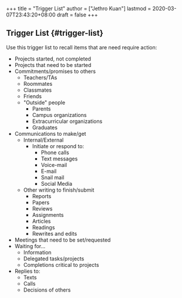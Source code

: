+++
title = "Trigger List"
author = ["Jethro Kuan"]
lastmod = 2020-03-07T23:43:20+08:00
draft = false
+++

## Trigger List {#trigger-list}

Use this trigger list to recall items that are need require action:

-   Projects started, not completed
-   Projects that need to be started
-   Commitments/promises to others
    -   Teachers/TAs
    -   Roommates
    -   Classmates
    -   Friends
    -   "Outside" people
        -   Parents
        -   Campus organizations
        -   Extracurricular organizations
        -   Graduates
-   Communications to make/get
    -   Internal/External
        -   Initiate or respond to:
            -   Phone calls
            -   Text messages
            -   Voice-mail
            -   E-mail
            -   Snail mail
            -   Social Media
    -   Other writing to finish/submit
        -   Reports
        -   Papers
        -   Reviews
        -   Assignments
        -   Articles
        -   Readings
        -   Rewrites and edits
-   Meetings that need to be set/requested
-   Waiting for...
    -   Information
    -   Delegated tasks/projects
    -   Completions critical to projects
-   Replies to:
    -   Texts
    -   Calls
    -   Decisions of others
